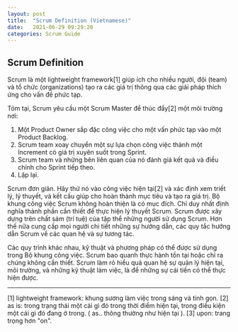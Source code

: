 ```yaml
---
layout: post
title:  "Scrum Definition (Vietnamese)"
date:   2021-06-29 09:29:20
categories: Scrum Guide
---
```


## Scrum Definition

Scrum là một lightweight framework[1] giúp ích cho nhiều người, đội (team) và tổ chức (organizations) tạo ra các giá trị thông qua các giải pháp thích ứng cho vấn đề phức tạp.

Tóm tại, Scrum yêu cầu một Scrum Master để thúc đẩy[2] một môi trường nơi:

1. Một Product Owner sắp đặc công việc cho một vấn phức tạp vào một Product Backlog.
2. Scrum team xoay chuyển một sự lựa chọn công việc thành một Increment có giá trị xuyên suốt  trong Sprint.
3. Scrum team và những bên liên quan của nó đánh giá kết quả và điều chỉnh cho Sprint tiếp theo.
4. Lặp lại.

Scrum đơn giản. Hãy thử nó vào công việc hiện tại[2] và xác định xem triết lý, lý thuyết, và kết cấu  giúp cho hoàn thành mục tiêu và tạo ra giá trị. Bộ khung công việc Scrum không hoàn thiện là có mục đích. Chỉ duy nhất định nghĩa thành phần cần thiết để thực hiện lý thuyết Scrum. Scrum được xây dựng trên chất sám (trí tuệ) của tập thể những người sử dụng Scrum. Hơn thế nữa cung cấp mọi người chi tiết những sự hướng dẫn, các quy tắc hướng dẫn Scrum về các quan hệ và sự tương tác.

Các quy trình khác nhau, kỹ thuật và phương pháp có thể được sử dụng trong Bộ khung công việc. Scrum bao quanh thực hành tồn tại hoặc chỉ ra chúng không cần thiết. Scrum làm rỏ hiểu quả quan hệ sự quản lý hiện tại, môi trường, và những kỹ thuật làm việc, là để những sự cái tiến có thể thực hiện được.

------

[1] lightweight framework: khung sương làm việc trong sáng và tinh gọn.
[2] as is: trong trạng thái một cái gì đó trong thời điểm hiện tại, trong điều kiện một cái gì đó đang ở trong. ( as.. thông thường như hiện tại ).
[3] upon: trang trọng hơn "on".
